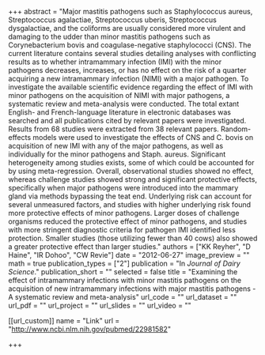 +++
abstract = "Major mastitis pathogens such as Staphylococcus aureus, Streptococcus agalactiae, Streptococcus uberis, Streptococcus dysgalactiae, and the coliforms are usually considered more virulent and damaging to the udder than minor mastitis pathogens such as Corynebacterium bovis and coagulase-negative staphylococci (CNS). The current literature contains several studies detailing analyses with conflicting results as to whether intramammary infection (IMI) with the minor pathogens decreases, increases, or has no effect on the risk of a quarter acquiring a new intramammary infection (NIMI) with a major pathogen. To investigate the available scientific evidence regarding the effect of IMI with minor pathogens on the acquisition of NIMI with major pathogens, a systematic review and meta-analysis were conducted. The total extant English- and French-language literature in electronic databases was searched and all publications cited by relevant papers were investigated. Results from 68 studies were extracted from 38 relevant papers. Random-effects models were used to investigate the effects of CNS and C. bovis on acquisition of new IMI with any of the major pathogens, as well as individually for the minor pathogens and Staph. aureus. Significant heterogeneity among studies exists, some of which could be accounted for by using meta-regression. Overall, observational studies showed no effect, whereas challenge studies showed strong and significant protective effects, specifically when major pathogens were introduced into the mammary gland via methods bypassing the teat end. Underlying risk can account for several unmeasured factors, and studies with higher underlying risk found more protective effects of minor pathogens. Larger doses of challenge organisms reduced the protective effect of minor pathogens, and studies with more stringent diagnostic criteria for pathogen IMI identified less protection. Smaller studies (those utilizing fewer than 40 cows) also showed a greater protective effect than larger studies."
authors = ["KK Reyher", "D Haine", "IR Dohoo", "CW Revie"]
date = "2012-06-27"
image_preview = ""
math = true
publication_types = ["2"]
publication = "In *Journal of Dairy Science*."
publication_short = ""
selected = false
title = "Examining the effect of intramammary infections with minor mastitis pathogens on the acquisition of new intramammary infections with major mastitis pathogens - A systematic review and meta-analysis"
url_code = ""
url_dataset = ""
url_pdf = ""
url_project = ""
url_slides = ""
url_video = ""

[[url_custom]]
name = "Link"
url = "http://www.ncbi.nlm.nih.gov/pubmed/22981582"

+++

